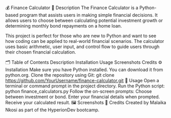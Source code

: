 💰 Finance Calculator
📌 Description
The Finance Calculator is a Python-based program that assists users in making simple financial decisions. It allows users to choose between calculating potential investment growth or determining monthly bond repayments on a home loan.

This project is perfect for those who are new to Python and want to see how coding can be applied to real-world financial scenarios. The calculator uses basic arithmetic, user input, and control flow to guide users through their chosen financial calculation.

🗂 Table of Contents
Description
Installation
Usage
Screenshots
Credits
⚙️ Installation
Make sure you have Python installed. You can download it from python.org.
Clone the repository using Git:
git clone https://github.com/YourUsername/finance-calculator.git
🧪 Usage
Open a terminal or command prompt in the project directory.
Run the Python script: python finance_calculators.py
Follow the on-screen prompts: Choose between investment or bond. Enter your financial details when prompted. Receive your calculated result.
🖼️ Screenshots
👥 Credits
Created by Malaika Nkosi as part of the HyperionDev bootcamp.
